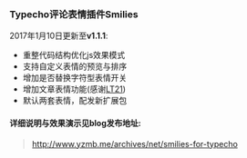 ### Typecho评论表情插件Smilies
2017年1月10日更新至**v1.1.1**: 
- 重整代码结构优化js效果模式
- 支持自定义表情的预览与排序
- 增加是否替换字符型表情开关
- 增加文章表情功能(感谢[LT21](http://lt21.me/archives/12.html))
- 默认两套表情，配发新扩展包

#### 详细说明与效果演示见blog发布地址: 
 > http://www.yzmb.me/archives/net/smilies-for-typecho